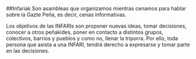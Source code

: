 ﻿##Infariak
Son asambleas que organizamos mientras cenamos para hablar sobre la Gazte Peña, es decir, cenas informativas.

Los objetivos de las INFARIs son proponer nuevas ideas, tomar decisiones, conocer a otros peñakides, poner en contacto a distintos grupos, colectivos, barrios y pueblos y como no, llenar la triporra.
Por ello, toda persona que asista a una INFARI, tendrá derecho a expresarse y tomar parte en las decisiones.